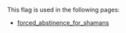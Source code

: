 This flag is used in the following pages:
 - [forced_abstinence_for_shamans](../events/forced_abstinence_for_shamans.md)
